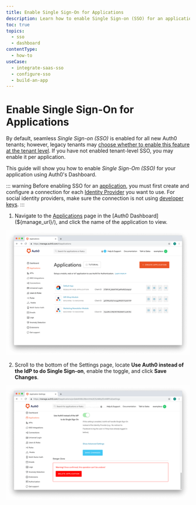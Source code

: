 ```yaml
---
title: Enable Single Sign-On for Applications
description: Learn how to enable Single Sign-on (SSO) for an application using the Auth0 Management Dashboard. Only for use with legacy tenants.
toc: true
topics:
  - sso
  - dashboard
contentType:
  - how-to
useCase:
  - integrate-saas-sso
  - configure-sso
  - build-an-app
---
```

# Enable Single Sign-On for Applications

By default, seamless <dfn data-key="single-sign-on">Single Sign-on (SSO)</dfn> is enabled for all new Auth0 tenants; however, legacy tenants may [choose whether to enable this feature at the tenant level](/dashboard/guides/tenants/enable-sso-tenant). If you have not enabled tenant-level SSO, you may enable it per application.

This guide will show you how to enable <dfn data-key="single-sign-on">Single Sign-Om (SSO)</dfn> for your application using Auth0's Dashboard.

::: warning
Before enabling SSO for an [application](/applications), you must first create and configure a connection for each [Identity Provider](/identityproviders) you want to use. For social identity providers, make sure the connection is not using [developer keys](/connections/social/devkeys).
:::

1. Navigate to the [Applications](${manage_url}/#/applications) page in the [Auth0 Dashboard](${manage_url}/), and click the name of the application to view.

![Select Application](/media/articles/applications/app-list.png)

2. Scroll to the bottom of the Settings page, locate **Use Auth0 instead of the IdP to do Single Sign-on**, enable the toggle, and click **Save Changes**. 

![Enable SSO](/media/articles/applications/app-settings-danger-zone-legacy.png)